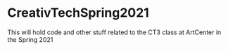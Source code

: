 # CreativTechSpring2021
This will hold code and other stuff related to the CT3 class at ArtCenter in the Spring 2021
